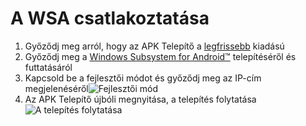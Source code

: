# A WSA csatlakoztatása
1. Győződj meg arról, hogy az APK Telepítő a [legfrissebb](https://www.microsoft.com/store/productId/9P2JFQ43FPPG "APK Installer") kiadású
2. Győződj meg a [Windows Subsystem for Android™](https://www.microsoft.com/store/productId/9P3395VX91NR) telepítéséről és futtatásáról
3. Kapcsold be a fejlesztői módot és győződj meg az IP-cím megjelenéséről![Fejlesztői mód](https://raw.githubusercontent.com/Paving-Base/APK-Installer/screenshots/Documents/Tutorials/How%20To%20Connect%20WSA/Images/Snipaste_2022-10-02_19-02-09.png)
4. Az APK Telepítő újbóli megnyitása, a telepítés folytatása![A telepítés folytatása](https://raw.githubusercontent.com/Paving-Base/APK-Installer/screenshots/Documents/Tutorials/How%20To%20Connect%20WSA/Images/Snipaste_2022-10-02_17-34-04.png)

